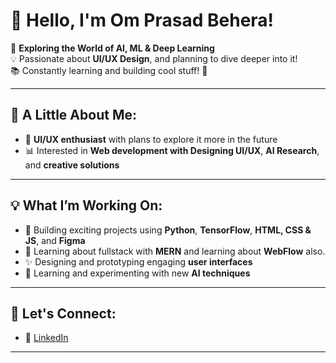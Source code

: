 # 👋 Hello, I'm Om Prasad Behera!

🔭 **Exploring the World of AI, ML & Deep Learning**  
💡 Passionate about **UI/UX Design**, and planning to dive deeper into it!  
📚 Constantly learning and building cool stuff! 🚀  

---

## 🌱 A Little About Me:

- 🎨 **UI/UX enthusiast** with plans to explore it more in the future  
- 📊 Interested in **Web development with Designing UI/UX**, **AI Research**, and **creative solutions**  

---

## 💡 What I’m Working On:

- 🤖 Building exciting projects using **Python**, **TensorFlow**, **HTML, CSS & JS**, and **Figma**
- 🔮 Learning about fullstack with **MERN** and learning about **WebFlow** also. 
- ✨ Designing and prototyping engaging **user interfaces**  
- 🚀 Learning and experimenting with new **AI techniques**  

---

## 💬 Let's Connect:

- 💼 [LinkedIn]((https://www.linkedin.com/in/om-prasad-behera-0aa06a252/))  

---
